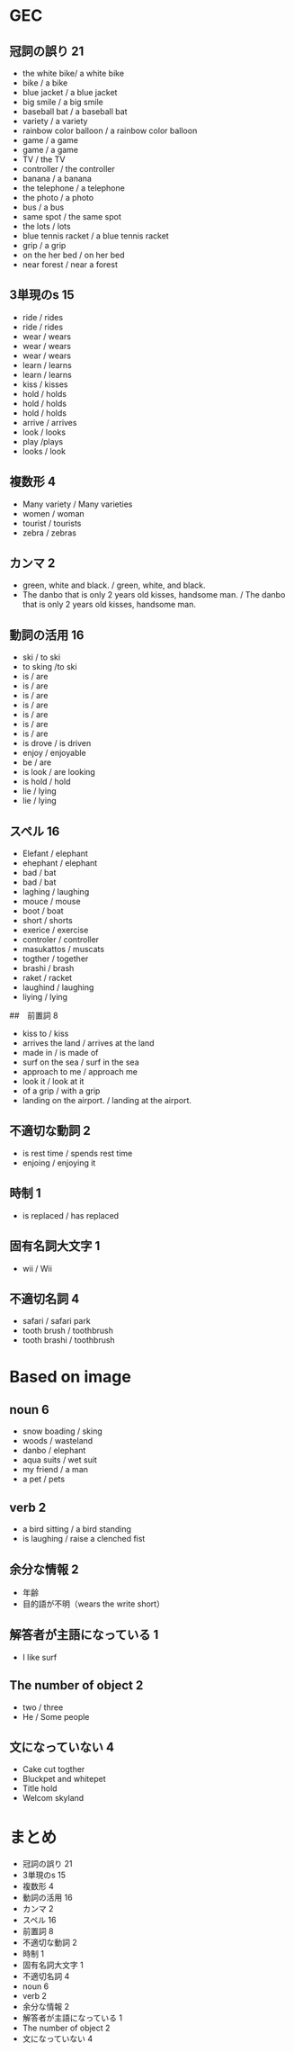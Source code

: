# GEC
## 冠詞の誤り 21
- the white bike/ a white bike
- bike / a bike
- blue jacket / a blue jacket
- big smile / a big smile
- baseball bat / a baseball bat
- variety / a variety
- rainbow color balloon / a rainbow color balloon
- game / a game
- game / a game
- TV / the TV
- controller / the controller
- banana / a banana
- the telephone / a telephone 
- the photo / a photo
- bus / a bus
- same spot / the same spot
- the lots / lots
- blue tennis racket / a blue tennis racket
- grip / a grip
- on the her bed / on her bed
- near forest / near a forest

## 3単現のs 15
- ride / rides
- ride / rides
- wear / wears
- wear / wears
- wear / wears
- learn / learns
- learn / learns
- kiss / kisses
- hold / holds
- hold / holds
- hold / holds
- arrive / arrives
- look / looks
- play /plays
- looks / look


## 複数形 4
- Many variety / Many varieties
- women / woman
- tourist / tourists
- zebra / zebras

## カンマ 2
- green, white and black. / green, white, and black.
- The danbo that is only 2 years old kisses, handsome man.  / The danbo that is only 2 years old kisses, handsome man. 

## 動詞の活用 16
- ski / to ski
- to sking /to  ski
- is / are
- is / are
- is / are
- is / are
- is / are
- is / are
- is / are
- is drove / is driven 
- enjoy / enjoyable
- be / are
- is look / are looking
- is hold / hold
- lie / lying
- lie / lying

## スペル 16
- Elefant / elephant
- ehephant / elephant
- bad / bat
- bad / bat
- laghing / laughing
- mouce / mouse
- boot / boat
- short / shorts
- exerice / exercise
- controler / controller
- masukattos / muscats
- togther / together
- brashi / brash
- raket / racket
- laughind / laughing
- liying / lying


##　前置詞 8
- kiss to / kiss
- arrives the land / arrives at the land
- made in / is made of
- surf on the sea / surf in the sea
- approach to me / approach me
- look it / look at it 
- of a grip / with a grip
- landing on the airport. / landing at the airport.

## 不適切な動詞 2
- is rest time / spends rest time
- enjoing / enjoying it 

## 時制 1
- is replaced / has replaced

## 固有名詞大文字 1
- wii / Wii

## 不適切名詞 4
- safari / safari park
- tooth brush / toothbrush
- tooth brashi / toothbrush

# Based on image
## noun 6
- snow boading / sking
- woods / wasteland
- danbo / elephant
- aqua suits / wet suit
- my friend / a man
- a pet / pets

## verb 2
- a bird sitting / a bird standing
- is laughing / raise a clenched fist

## 余分な情報 2
- 年齢
- 目的語が不明（wears the write short）

## 解答者が主語になっている 1
- I like surf

## The number of object 2
- two / three
- He / Some people

## 文になっていない 4
- Cake cut togther
- Bluckpet and whitepet
- Title hold
- Welcom skyland


# まとめ
- 冠詞の誤り 21
- 3単現のs 15
- 複数形 4
- 動詞の活用 16
- カンマ 2
- スペル 16
- 前置詞 8
- 不適切な動詞 2
- 時制 1
- 固有名詞大文字 1
- 不適切名詞 4
- noun 6
- verb 2
- 余分な情報 2
- 解答者が主語になっている 1
- The number of object 2
- 文になっていない 4






